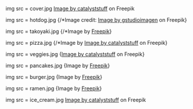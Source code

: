 img src = cover.jpg
<a href="https://www.freepik.com/free-vector/cute-shiba-inu-dog-eating-sushi-cartoon_11766628.htm#&position=0&from_view=collections">Image by catalyststuff</a> on Freepik

img src = hotdog.jpg
{/*Image credit: <a href="https://www.freepik.com/free-vector/kawaii-fast-food-cute-hotdog-cute-ketchup-mustard_5769126.htm#&position=5&from_view=collections">Image by gstudioimagen</a> on Freepik}

img src = takoyaki.jpg
{/*Image by <a href="https://www.freepik.com/free-vector/hand-drawn-flat-design-japan-food-illustration_23441848.htm#&position=1&from_view=collections">Freepik</a>}

img src = pizza.jpg
{/*Image by <a href="https://www.freepik.com/free-vector/cute-ice-cream-cone-high-five-with-pizza-cartoon-vector-icon-illustration-food-friend-isolated-flat_59986934.htm#&position=3&from_view=collections">Image by catalyststuff</a> on Freepik}

img src = veggies.jpg
{<a href="https://www.freepik.com/free-vector/cute-ice-cream-cone-high-five-with-pizza-cartoon-vector-icon-illustration-food-friend-isolated-flat_59986934.htm#&position=3&from_view=collections">Image by catalyststuff</a> on Freepik}

img src = pancakes.jpg
{Image by <a href="https://www.freepik.com/free-vector/hand-drawn-kawaii-food-collection_26386710.htm#&position=13&from_view=collections">Freepik</a>}

img src = burger.jpg
{Image by <a href="https://www.freepik.com/free-vector/hand-drawn-kawaii-food-illustration_26539820.htm#&position=14&from_view=collections">Freepik</a>}

img src = ramen.jpg
{Image by <a href="https://www.freepik.com/free-vector/hand-drawn-flat-design-japan-food-illustration_23441866.htm#&position=15&from_view=collections">Freepik</a>}

img src = ice_cream.jpg
<a href="https://www.freepik.com/free-vector/happy-cute-ice-cream-cartoon-vector-illustration-food-ice-cream-concept-isolated-flat-cartoon-style_10244723.htm#&position=8&from_view=collections">Image by catalyststuff</a> on Freepik